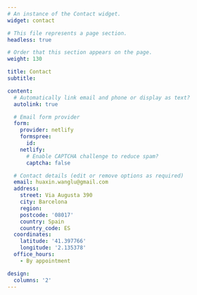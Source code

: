 ```yaml
---
# An instance of the Contact widget.
widget: contact

# This file represents a page section.
headless: true

# Order that this section appears on the page.
weight: 130

title: Contact
subtitle:

content:
  # Automatically link email and phone or display as text?
  autolink: true

  # Email form provider
  form:
    provider: netlify
    formspree:
      id:
    netlify:
      # Enable CAPTCHA challenge to reduce spam?
      captcha: false

  # Contact details (edit or remove options as required)
  email: huaxin.wanglu@gmail.com
  address:
    street: Via Augusta 390
    city: Barcelona
    region:
    postcode: '08017'
    country: Spain
    country_code: ES
  coordinates:
    latitude: '41.397766'
    longitude: '2.135378'
  office_hours:
    - By appointment

design:
  columns: '2'
---
```

